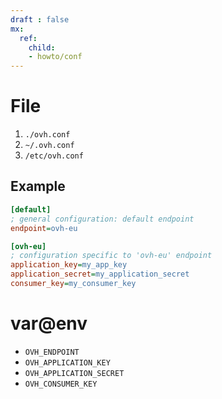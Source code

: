 ```yaml
---
draft : false
mx:
  ref:
    child:
    - howto/conf
---
```


# File
1. `./ovh.conf`
1. `~/.ovh.conf`
1. `/etc/ovh.conf`

## Example 
```ini
[default]
; general configuration: default endpoint
endpoint=ovh-eu

[ovh-eu]
; configuration specific to 'ovh-eu' endpoint
application_key=my_app_key
application_secret=my_application_secret
consumer_key=my_consumer_key
```
# var@env
- `OVH_ENDPOINT`
- `OVH_APPLICATION_KEY`
- `OVH_APPLICATION_SECRET`
- `OVH_CONSUMER_KEY`

